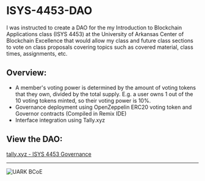 # ISYS-4453-DAO
I was instructed to create a DAO for the my Introduction to Blockchain Applications class (ISYS 4453) at the University of Arkansas Center of Blockchain Excellence that would allow my class and future class sections to vote on class proposals covering topics such as covered material, class times, assignments, etc.

## Overview:
- A member's voting power is determined by the amount of voting tokens that they own, divided by the total supply. E.g. a user owns 1 out of the 10 voting tokens minted, so their voting power is 10%.
- Governance deployment using OpenZeppelin ERC20 voting token and Governor contracts (Compiled in Remix IDE)
- Interface integration using Tally.xyz

## View the DAO:
[tally.xyz - ISYS 4453 Governance](https://www.tally.xyz/governance/eip155:80001:0x058eA9d2148cDcF18D1995fdB55f78f94897e658)

___

![UARK BCoE](https://wordpressua.uark.edu/blockchain/files/2018/01/blockchain-new.png)
